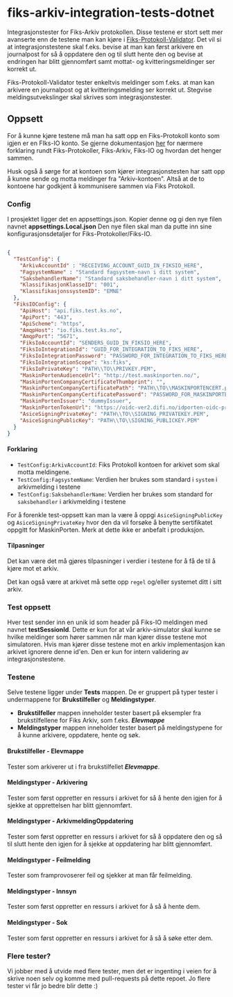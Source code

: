 # fiks-arkiv-integration-tests-dotnet
Integrasjonstester for Fiks-Arkiv protokollen. 
Disse testene er stort sett mer avanserte enn de testene man kan kjøre i [Fiks-Protokoll-Validator](https://forvaltning.fiks.test.ks.no/fiks-validator/#/).
Det vil si at integrasjonstestene skal f.eks. bevise at man kan først arkivere en journalpost for så å oppdatere den og til slutt hente den og bevise at endringen har blitt gjennomført samt mottat- og kvitteringsmeldinger ser korrekt ut. 

Fiks-Protokoll-Validator tester enkeltvis meldinger som f.eks. at man kan arkivere en journalpost og at kvitteringsmelding ser korrekt ut. Stegvise meldingsutvekslinger skal skrives som integrasjonstester.  

## Oppsett
For å kunne kjøre testene må man ha satt opp en Fiks-Protokoll konto som igjen er en FIks-IO konto. Se gjerne dokumentasjon [her](https://ks-no.github.io/fiks-plattform/tjenester/fiksio/) for nærmere forklaring rundt Fiks-Protokoller, Fiks-Arkiv, Fiks-IO og hvordan det henger sammen.

Husk også å sørge for at kontoen som kjører integrasjonstesten har satt opp å kunne sende og motta meldinger fra "Arkiv-kontoen".
Altså at de to kontoene har godkjent å kommunisere sammen via Fiks Protokoll. 

### Config

I prosjektet ligger det en appsettings.json. Kopier denne og gi den nye filen navnet **appsettings.Local.json**
Den nye filen skal man da putte inn sine konfigurasjonsdetaljer for Fiks-Protokoller/Fiks-IO.  

```json

{
  "TestConfig": {
    "ArkivAccountId" : "RECEIVING_ACCOUNT_GUID_IN_FIKSIO_HERE",
    "FagsystemName" : "Standard fagsystem-navn i ditt system",
    "SaksbehandlerName": "Standard saksbehandler-navn i ditt system",
    "KlassifikasjonKlasseID": "001",
    "KlassifikasjonssystemID": "EMNE"
  },
  "FiksIOConfig": {
    "ApiHost": "api.fiks.test.ks.no",
    "ApiPort": "443",
    "ApiScheme": "https",
    "AmqpHost": "io.fiks.test.ks.no",
    "AmqpPort": "5671",
    "FiksIoAccountId": "SENDERS_GUID_IN_FIKSIO_HERE",
    "FiksIoIntegrationId": "GUID_FOR_INTEGRATION_TO_FIKS_HERE",
    "FiksIoIntegrationPassword": "PASSWORD_FOR_INTEGRATION_TO_FIKS_HERE",
    "FiksIoIntegrationScope": "ks:fiks",
    "FiksIoPrivateKey": "PATH\\TO\\PRIVKEY.PEM",
    "MaskinPortenAudienceUrl": "http://test.maskinporten.no/",
    "MaskinPortenCompanyCertificateThumbprint": "",
    "MaskinPortenCompanyCertificatePath": "PATH\\TO\\MASKINPORTENCERT.p12",
    "MaskinPortenCompanyCertificatePassword": "PASSWORD_FOR_MASKINPORTENCERT",
    "MaskinPortenIssuer": "dummyIssuer",
    "MaskinPortenTokenUrl": "https://oidc-ver2.difi.no/idporten-oidc-provider/token",
    "AsiceSigningPrivateKey": "PATH\\TO\\SIGNING_PRIVATEKEY.PEM",
    "AsiceSigningPublicKey": "PATH\\TO\\SIGNING_PUBLICKEY.PEM"
  }
}
```

#### Forklaring
- `TestConfig:ArkivAccountId`: Fiks Protokoll kontoen for arkivet som skal motta meldingene.
- `TestConfig:FagsystemName`: Verdien her brukes som standard i `system` i arkivmelding i testene
- `TestConfig:SaksbehandlerName`: Verdien her brukes som standard for `saksbehandler` i arkivmelding i testene

For å forenkle test-oppsett kan man la være å oppgi `AsiceSigningPublicKey` og
`AsiceSigningPrivateKey` hvor den da vil forsøke å benytte sertifikatet oppgitt
for MaskinPorten. Merk at dette ikke er anbefalt i produksjon.

#### Tilpasninger
Det kan være det må gjøres tilpasninger i verdier i testene for å få de til å kjøre mot et arkiv.

Det kan også være at arkivet må sette opp `regel` og/eller systemet ditt i sitt arkiv.


### Test oppsett
Hver test sender inn en unik id som header på Fiks-IO meldingen med navnet **testSessionId**. Dette er kun for at vår arkiv-simulator skal kunne se hvilke meldinger som hører sammen når man kjører disse testene mot simulatoren. Hvis man kjører disse testene mot en arkiv implementasjon kan arkivet ignorere denne id'en. Den er kun for intern validering av integrasjonstestene.

### Testene

Selve testene ligger under **Tests** mappen. De er gruppert på typer tester i undermappene for **Brukstilfeller** og **Meldingstyper**.

- **Brukstilfeller** mappen inneholder tester basert på eksempler fra brukstilfellene for Fiks Arkiv, som f.eks. **_Elevmappe_**
- **Meldingstyper** mappen inneholder tester basert på meldingstypene for å kunne arkivere, oppdatere, hente og søk.


#### Brukstilfeller - Elevmappe
Tester som arkiverer ut i fra brukstilfellet **_Elevmappe_**.

#### Meldingstyper - Arkivering
Tester som først oppretter en ressurs i arkivet for så å hente den igjen for å sjekke at opprettelsen har blitt gjennomført.

#### Meldingstyper - ArkivmeldingOppdatering
Tester som først oppretter en ressurs i arkivet for så å oppdatere den og så til slutt hente den igjen for å sjekke at oppdatering har blitt gjennomført. 

#### Meldingstyper - Feilmelding
Tester som framprovoserer feil og sjekker at man får feilmelding. 

#### Meldingstyper - Innsyn
Tester som først oppretter en ressurs i arkivet for å så å hente dem. 

#### Meldingstyper - Sok
Tester som først oppretter en ressurs i arkivet for å så å søke etter dem.

### Flere tester?
Vi jobber med å utvide med flere tester, men det er ingenting i veien for å skrive noen selv og komme med pull-requests på dette repoet. Jo flere tester vi får jo bedre blir dette :)


